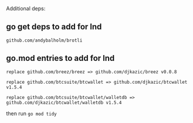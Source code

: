 Additional deps:

## go get deps to add for lnd
`github.com/andybalholm/brotli`

## go.mod entries to add for lnd
```
replace github.com/breez/breez => github.com/djkazic/breez v0.0.8

replace github.com/btcsuite/btcwallet => github.com/djkazic/btcwallet v1.5.4

replace github.com/btcsuite/btcwallet/walletdb => github.com/djkazic/btcwallet/walletdb v1.5.4
```

then run `go mod tidy`
